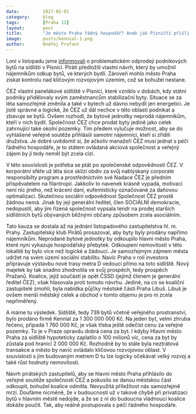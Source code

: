 ```yaml
---
date:         2017-02-01
category:     blog
tags:         [Praha 12]
layout:       post
title:        "Je město Praha řádný hospodář? Aneb jak Písničtí přišli o sídliště."
image:        posts/kennial-1.png
author:       Ondřej Profant
---
```


Loni v listopadu jsme [informovali](https://praha.pirati.cz/pisnicti-pres-palubu.html) o problematickém odprodeji podnikových bytů na sídlišti v Písnici. Piráti předložili vlastní návrh, který by umožnil nájemníkům odkup bytů, ve kterých bydlí. Zároveň mohlo město Praha získat kontrolu nad klíčovým rozvojovým územím, což se bohužel nestane.

ČEZ vlastní panelákové sídliště v Písnici, které vzniklo v dobách, kdy státní podniky přidělovaly svým zaměstnancům stabilizační byty. Situace se za léta samozřejmě změnila a také v bytech už dávno nebydlí jen energetici. Je jistě správné a logické, že ČEZ už dál nechce v této oblasti podnikat a zbavuje se bytů. Ovšem rozhodl, že bytové jednotky neprodá nájemníkům, kteří v nich bydlí. Společnost ČEZ chce prodat byty jedině jako celek zahrnující také okolní pozemky. Tím předem vylučuje možnost, aby se do vyhlášené veřejné soutěže přihlásili samotní nájemníci, kteří si zřídili družstva. Je dobré uvědomit si, že ačkoliv manažeři ČEZ musí jednat s péčí řádného hospodáře, je to státem ovládaná akciová společnost a veřejný zájem by jí tedy neměl být zcela cizí.

V této souvislosti je potřeba se ptát po společenské odpovědnosti ČEZ. V korporátní sféře už léta sice sklízí obdiv za svůj nablýskaný corporate responsibilty program a prostřednictvím své Nadace ČEZ je předním přispěvatelem na filantropii. Jakkoliv to navenek krásně vypadá, motivací není nic jiného, než krácení daní, eufemisticky označované za daňovou optimalizaci. Skutečnou sociální odpovědnost Společnost ČEZ prostě žádnou nemá. Jinak by její generální ředitel, člen SOCIÁLNÍ demokracie, nedopustil, aby jím řízená společnost vypsala tendr na prodej starších sídlištních bytů obývaných běžnými občany způsobem zcela asociálním.

Tato kauza se dostala až na jednání listopadového zastupitelstva hl. m. Prahy. Zastupitelský klub Pirátů prosazoval, aby byty byly prodány napřímo nájemníkům. Neprodané bytové jednotky by odkoupilo hlavní město Praha, které nyní vykazuje hospodářský přebytek. Odkoupení nemovitostí v této lokalitě by bylo více než logické a žádoucí. Je samozřejmým zájmem města udržet na svém území sociální stabilitu. Navíc Praha v roli investora připravuje výstavbu nové trasy metra D vedoucí přímo na toto sídliště. Nový majetek by tak snadno zhodnotila ve svůj prospěch, tedy prospěch Pražanů. Koalice, jejiž součástí je opět ČSSD (jejímž členem je generální ředitel ČEZ), však hlasovala proti tomuto návrhu. Jediné, na co se koaliční zastupitelé zmohli, byla nabídka půjčky městské části Praha Libuš. Libuš je ovšem menší městský celek a obchod v tomto objemu je pro ni zcela nepřiměřený.

A máme tu výsledek. Sídliště, tedy 739 bytů včetně veřejného prostranství, bylo prodáno firmě Kennial za 1 300 000 000 Kč. Na jeden byt, velmi zhruba řečeno, připadá 1 760 000 Kč, je však třeba ještě odečíst cenu za veřejné pozemky. To je v Praze opravdu dobrá cena za byt. I kdyby Hlavní město Praha za sídliště hypoteticky zaplatilo o 100 milionů víc, cena za byt by zůstala pod hranicí 2 000 000 Kč. Rozhodně by to stále byla neztrátová transakce a město by navíc ovládalo klíčovou rozvojovou oblast. V souvislosti s jím budovaným metrem D tu lze logicky očekávat velký rozvoj a také růst hodnoty nemovitostí.

Návrh pirátských zastupitelů, aby se hlavní město Praha přihlásilo do veřejné soutěže společnosti ČEZ a pokusilo se danou městskou část odkoupit, bohužel koalice odmítla. Nevyužitá příležitost nás samozřejmě mrzí. Doufáme nicméně, že v budoucnosti už v takové chybě při privatizaci bytů v hlavním městě nedojde, a že se z ní do budoucna vládnoucí koalice dokáže poučit. Tak, aby reálně postupovala s péčí řádného hospodáře.
